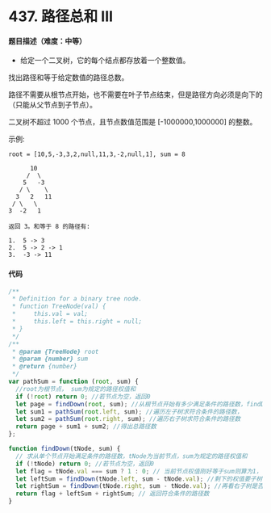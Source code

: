 <!--
 * @Author: your name
 * @Date: 2020-03-08 15:02:29
 * @LastEditTime: 2020-08-02 08:57:59
 * @LastEditors: Please set LastEditors
 * @Description: In User Settings Edit
 * @FilePath: /leetcode_fe/401-450/448_找到所有数组中消失的数字.md
 -->

# 437. 路径总和 III

#### 题目描述（难度：中等）

- 给定一个二叉树，它的每个结点都存放着一个整数值。

找出路径和等于给定数值的路径总数。

路径不需要从根节点开始，也不需要在叶子节点结束，但是路径方向必须是向下的（只能从父节点到子节点）。

二叉树不超过 1000 个节点，且节点数值范围是 [-1000000,1000000] 的整数。

示例:

```
root = [10,5,-3,3,2,null,11,3,-2,null,1], sum = 8

      10
     /  \
    5   -3
   / \    \
  3   2   11
 / \   \
3  -2   1

返回 3。和等于 8 的路径有:

1.  5 -> 3
2.  5 -> 2 -> 1
3.  -3 -> 11

```

#### 代码

```javascript
/**
 * Definition for a binary tree node.
 * function TreeNode(val) {
 *     this.val = val;
 *     this.left = this.right = null;
 * }
 */
/**
 * @param {TreeNode} root
 * @param {number} sum
 * @return {number}
 */
var pathSum = function (root, sum) {
  //root为根节点， sum为规定的路径权值和
  if (!root) return 0; //若节点为空，返回0
  let page = findDown(root, sum); //从根节点开始有多少满足条件的路径数，findDown函数是求从单个节点开始满足条件的路径数
  let sum1 = pathSum(root.left, sum); //遍历左子树求符合条件的路径数，
  let sum2 = pathSum(root.right, sum); //遍历右子树求符合条件的路径数
  return page + sum1 + sum2; //得出总路径数
};

function findDown(tNode, sum) {
  // 求从单个节点开始满足条件的路径数，tNode为当前节点，sum为规定的路径权值和
  if (!tNode) return 0; //若节点为空，返回0
  let flag = tNode.val === sum ? 1 : 0; // 当前节点权值刚好等于sum则算为1，否则为0
  let leftSum = findDown(tNode.left, sum - tNode.val); //剩下的权值要子树来凑，先看左子树能不能凑出来
  let rightSum = findDown(tNode.right, sum - tNode.val); //再看右子树是否能凑出来
  return flag + leftSum + rightSum; // 返回符合条件的路径数
}
```
